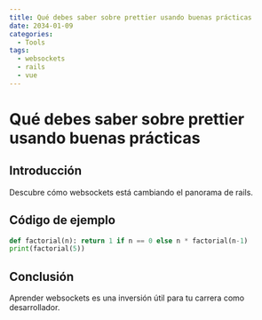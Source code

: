 ```yaml
---
title: Qué debes saber sobre prettier usando buenas prácticas
date: 2034-01-09
categories:
  - Tools
tags:
  - websockets
  - rails
  - vue
---
```


# Qué debes saber sobre prettier usando buenas prácticas

## Introducción

Descubre cómo websockets está cambiando el panorama de rails.

## Código de ejemplo

```python
def factorial(n): return 1 if n == 0 else n * factorial(n-1)
print(factorial(5))
```

## Conclusión

Aprender websockets es una inversión útil para tu carrera como desarrollador.